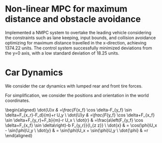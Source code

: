 # **Non-linear MPC for maximum distance and obstacle avoidance**                                                                 
Implemented a NMPC system to overtake the leading vehicle considering the constraints such as lane keeping, input bounds, and collision avoidance optimizing for maximum distance travelled in the x-direction, achieving 1374.22 units. The control system successfully minimized deviations from the y=0 axis, with a low standard deviation of 18.25 units. 

# Car Dynamics

We consider the car dynamics with lumped rear and front tire forces. 

For simplification, we consider the positions and orientation in the world coordinates.  

\begin{aligned}
\dot{U}_x & =\frac{F_{x_f} \cos \delta-F_{y_f} \sin \delta+F_{x_r}-F_d}{m}+r U_y \\
\dot{U}_y & =\frac{F_{y_f} \cos \delta+F_{x_f} \sin \delta+F_{y_r}+F_b}{m}-r U_x \\
\dot{r} & =\frac{a\left(F_{y_f} \cos \delta+F_{x_f} \sin \delta\right)-b F_{y_r}}{I_{z z}} \\
\dot{x} & = \cos(\phi)U_x - \sin(\phi)U_y  \\
\dot{y} & = \sin(\phi)U_x + \sin(\phi)U_y   \\ 
\dot{\phi} & =r  
\end{aligned}

